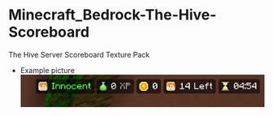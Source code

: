 # Minecraft_Bedrock-The-Hive-Scoreboard
The Hive Server Scoreboard Texture Pack<br>
  - Example picture<br>
  ![](image.png)
